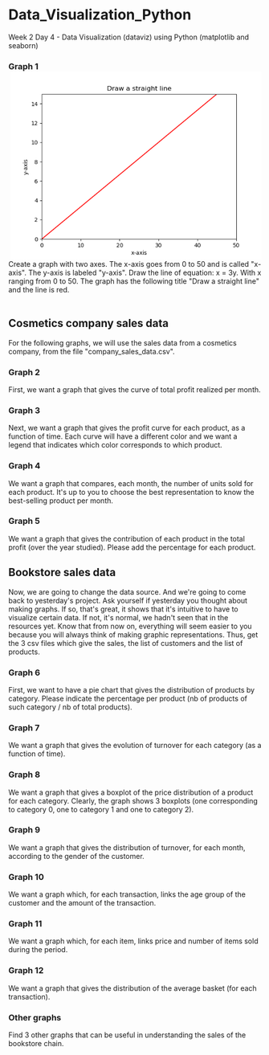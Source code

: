 # Data_Visualization_Python
Week 2 Day 4 - Data Visualization (dataviz) using Python (matplotlib and seaborn)
</br>

### Graph 1 <img align=right src=/graph1.png width="500">

Create a graph with two axes. The x-axis goes from 0 to 50 and is called "x-axis". The y-axis is labeled "y-axis".
Draw the line of equation: x = 3y. With x ranging from 0 to 50.
The graph has the following title "Draw a straight line" and the line is red.
</br>
</br>

## Cosmetics company sales data
For the following graphs, we will use the sales data from a cosmetics company, from the file "company_sales_data.csv".  

### Graph 2
First, we want a graph that gives the curve of total profit realized per month.

### Graph 3
Next, we want a graph that gives the profit curve for each product, as a function of time.
Each curve will have a different color and we want a legend that indicates which color corresponds to which product.

### Graph 4
We want a graph that compares, each month, the number of units sold for each product. It's up to you to choose the best representation to know the best-selling product per month.

### Graph 5
We want a graph that gives the contribution of each product in the total profit (over the year studied). Please add the percentage for each product.

## Bookstore sales data
Now, we are going to change the data source. And we're going to come back to yesterday's project. Ask yourself if yesterday you thought about making graphs. If so, that's great, it shows that it's intuitive to have to visualize certain data. If not, it's normal, we hadn't seen that in the resources yet. Know that from now on, everything will seem easier to you because you will always think of making graphic representations. Thus, get the 3 csv files which give the sales, the list of customers and the list of products.

### Graph 6
First, we want to have a pie chart that gives the distribution of products by category. Please indicate the percentage per product (nb of products of such category / nb of total products).

### Graph 7
We want a graph that gives the evolution of turnover for each category (as a function of time).

### Graph 8
We want a graph that gives a boxplot of the price distribution of a product for each category. Clearly, the graph shows 3 boxplots (one corresponding to category 0, one to category 1 and one to category 2).

### Graph 9
We want a graph that gives the distribution of turnover, for each month, according to the gender of the customer.

### Graph 10
We want a graph which, for each transaction, links the age group of the customer and the amount of the transaction.

### Graph 11
We want a graph which, for each item, links price and number of items sold during the period.

### Graph 12
We want a graph that gives the distribution of the average basket (for each transaction).

### Other graphs
Find 3 other graphs that can be useful in understanding the sales of the bookstore chain.
